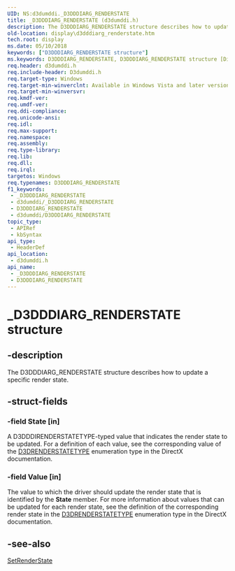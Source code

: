 ```yaml
---
UID: NS:d3dumddi._D3DDDIARG_RENDERSTATE
title: _D3DDDIARG_RENDERSTATE (d3dumddi.h)
description: The D3DDDIARG_RENDERSTATE structure describes how to update a specific render state.
old-location: display\d3dddiarg_renderstate.htm
tech.root: display
ms.date: 05/10/2018
keywords: ["D3DDDIARG_RENDERSTATE structure"]
ms.keywords: D3DDDIARG_RENDERSTATE, D3DDDIARG_RENDERSTATE structure [Display Devices], UMDisplayDriver_param_Structs_4d558ee2-a265-4973-90d4-917170d01ef3.xml, _D3DDDIARG_RENDERSTATE, d3dumddi/D3DDDIARG_RENDERSTATE, display.d3dddiarg_renderstate
req.header: d3dumddi.h
req.include-header: D3dumddi.h
req.target-type: Windows
req.target-min-winverclnt: Available in Windows Vista and later versions of the Windows operating systems.
req.target-min-winversvr: 
req.kmdf-ver: 
req.umdf-ver: 
req.ddi-compliance: 
req.unicode-ansi: 
req.idl: 
req.max-support: 
req.namespace: 
req.assembly: 
req.type-library: 
req.lib: 
req.dll: 
req.irql: 
targetos: Windows
req.typenames: D3DDDIARG_RENDERSTATE
f1_keywords:
 - _D3DDDIARG_RENDERSTATE
 - d3dumddi/_D3DDDIARG_RENDERSTATE
 - D3DDDIARG_RENDERSTATE
 - d3dumddi/D3DDDIARG_RENDERSTATE
topic_type:
 - APIRef
 - kbSyntax
api_type:
 - HeaderDef
api_location:
 - d3dumddi.h
api_name:
 - _D3DDDIARG_RENDERSTATE
 - D3DDDIARG_RENDERSTATE
---
```


# _D3DDDIARG_RENDERSTATE structure


## -description

The D3DDDIARG_RENDERSTATE structure describes how to update a specific render state.

## -struct-fields

### -field State [in]

A D3DDDIRENDERSTATETYPE-typed value that indicates the render state to be updated. For a definition of each value, see the corresponding value of the <a href="/windows-hardware/drivers/ddi/d3d9types/ne-d3d9types-_d3drenderstatetype">D3DRENDERSTATETYPE</a> enumeration type in the DirectX documentation.

### -field Value [in]

The value to which the driver should update the render state that is identified by the <b>State</b> member. For more information about values that can be updated for each render state, see the definition of the corresponding render state in the <a href="/windows-hardware/drivers/ddi/d3d9types/ne-d3d9types-_d3drenderstatetype">D3DRENDERSTATETYPE</a> enumeration type in the DirectX documentation.

## -see-also

<a href="/windows-hardware/drivers/ddi/d3dumddi/nc-d3dumddi-pfnd3dddi_setrenderstate">SetRenderState</a>

